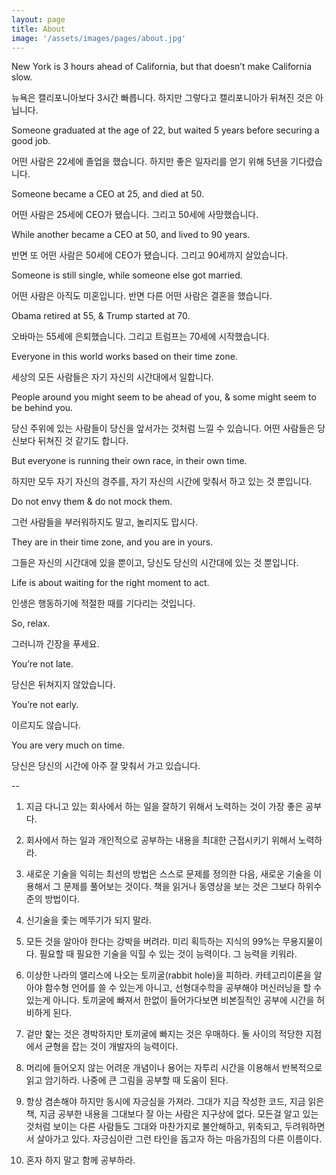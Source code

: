 ```yaml
---
layout: page
title: About
image: '/assets/images/pages/about.jpg'
---
```


New York is 3 hours ahead of California,
but that doesn’t make California slow.

뉴욕은 캘리포니아보다 3시간 빠릅니다.
하지만 그렇다고 캘리포니아가 뒤쳐진 것은 아닙니다.

Someone graduated at the age of 22,
but waited 5 years before securing a good job.

어떤 사람은 22세에 졸업을 했습니다.
하지만 좋은 일자리를 얻기 위해 5년을 기다렸습니다.

Someone became a CEO at 25,
and died at 50.

어떤 사람은 25세에 CEO가 됐습니다.
그리고 50세에 사망했습니다.

While another became a CEO at 50,
and lived to 90 years.

반면 또 어떤 사람은 50세에 CEO가 됐습니다.
그리고 90세까지 살았습니다.

Someone is still single,
while someone else got married.

어떤 사람은 아직도 미혼입니다.
반면 다른 어떤 사람은 결혼을 했습니다.

Obama retired at 55,
& Trump started at 70.

오바마는 55세에 은퇴했습니다.
그리고 트럼프는 70세에 시작했습니다.

Everyone in this world works based on their time zone.

세상의 모든 사람들은 자기 자신의 시간대에서 일합니다.

People around you might seem to be ahead of you,
& some might seem to be behind you.

당신 주위에 있는 사람들이 당신을 앞서가는 것처럼 느낄 수 있습니다.
어떤 사람들은 당신보다 뒤쳐진 것 같기도 합니다.

But everyone is running their own race, in their own time.

하지만 모두 자기 자신의 경주를, 자기 자신의 시간에 맞춰서 하고 있는 것 뿐입니다.

Do not envy them & do not mock them.

그런 사람들을 부러워하지도 말고, 놀리지도 맙시다.

They are in their time zone, and you are in yours.

그들은 자신의 시간대에 있을 뿐이고, 당신도 당신의 시간대에 있는 것 뿐입니다.

Life is about waiting for the right moment to act.

인생은 행동하기에 적절한 때를 기다리는 것입니다.

So, relax.

그러니까 긴장을 푸세요.

You’re not late.

당신은 뒤쳐지지 않았습니다.

You’re not early.

이르지도 않습니다.

You are very much on time.

당신은 당신의 시간에 아주 잘 맞춰서 가고 있습니다.


--

1. 지금 다니고 있는 회사에서 하는 일을 잘하기 위해서 노력하는 것이 가장 좋은 공부다.

2. 회사에서 하는 일과 개인적으로 공부하는 내용을 최대한 근접시키기 위해서 노력하라.

3. 새로운 기술을 익히는 최선의 방법은 스스로 문제를 정의한 다음, 새로운 기술을 이용해서 그 문제를 풀어보는 것이다. 책을 읽거나 동영상을 보는 것은 그보다 하위수준의 방법이다.

4. 신기술을 좇는 메뚜기가 되지 말라.

5. 모든 것을 알아야 한다는 강박을 버려라. 미리 획득하는 지식의 99%는 무용지물이다. 필요할 때 필요한 기술을 익힐 수 있는 것이 능력이다. 그 능력을 키워라.

6. 이상한 나라의 앨리스에 나오는 토끼굴(rabbit hole)을 피하라. 카테고리이론을 알아야 함수형 언어를 쓸 수 있는게 아니고, 선형대수학을 공부해야 머신러닝을 할 수 있는게 아니다. 토끼굴에 빠져서 한없이 들어가다보면 비본질적인 공부에 시간을 허비하게 된다.

7. 겉만 핥는 것은 경박하지만 토끼굴에 빠지는 것은 우매하다. 둘 사이의 적당한 지점에서 균형을 잡는 것이 개발자의 능력이다.

8. 머리에 들어오지 않는 어려운 개념이나 용어는 자투리 시간을 이용해서 반복적으로 읽고 암기하라. 나중에 큰 그림을 공부할 때 도움이 된다.

9. 항상 겸손해야 하지만 동시에 자긍심을 가져라. 그대가 지금 작성한 코드, 지금 읽은 책, 지금 공부한 내용을 그대보다 잘 아는 사람은 지구상에 없다. 모든걸 알고 있는 것처럼 보이는 다른 사람들도 그대와 마찬가지로 불안해하고, 위축되고, 두려워하면서 살아가고 있다. 자긍심이란 그런 타인을 돕고자 하는 마음가짐의 다른 이름이다.

10. 혼자 하지 말고 함께 공부하라.
